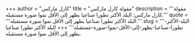 +++
author = "كارل ماركس"
title = "مقولة كارل ماركس"
description = '''مقولة كارل ماركس: البلد الأكثر تطورا صناعيا يظهر إلى الأقل نموا صورة مستقبله.'''
quote = '''البلد الأكثر تطورا صناعيا يظهر إلى الأقل نموا صورة مستقبله.'''
slug = '''البلد-الأكثر-تطورا-صناعيا-يظهر-إلى-الأقل-نموا-صورة-مستقبله'''
+++
البلد الأكثر تطورا صناعيا يظهر إلى الأقل نموا صورة مستقبله.
